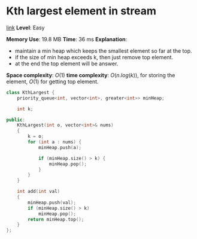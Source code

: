 # Kth largest element in stream

[link](https://leetcode.com/problems/kth-largest-element-in-a-stream/)
**Level**: Easy

**Memory Use**: 19.8 MB
**Time**: 36 ms
**Explanation**:

- maintain a min heap which keeps the smallest element so far at the top.
- if the size of min heap exceeds k, then just remove top element.
- at the end the top element will be answer.

**Space complexity**: $O(1)$
**time complexity**: $O(n.log(k))$, for storing the element, $O(1)$ for getting top element.

```cpp
class KthLargest {
    priority_queue<int, vector<int>, greater<int>> minHeap;

    int k;

public:
    KthLargest(int o, vector<int>& nums)
    {
        k = o;
        for (int a : nums) {
            minHeap.push(a);

            if (minHeap.size() > k) {
                minHeap.pop();
            }
        }
    }

    int add(int val)
    {
        minHeap.push(val);
        if (minHeap.size() > k)
            minHeap.pop();
        return minHeap.top();
    }
};
```
